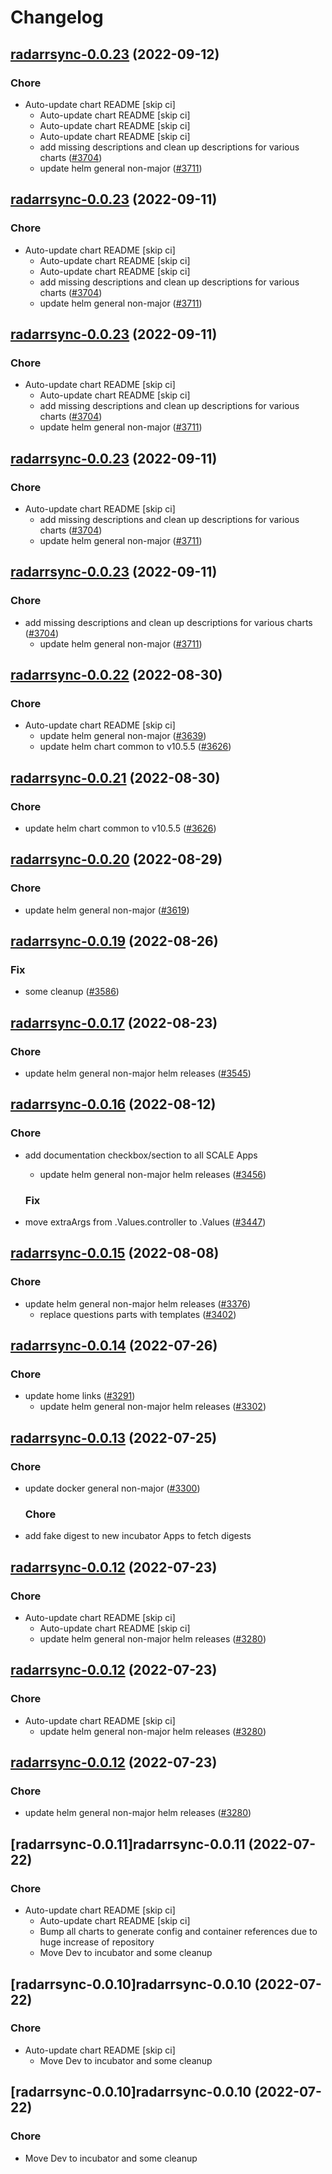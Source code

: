 # Changelog



## [radarrsync-0.0.23](https://github.com/truecharts/charts/compare/radarrsync-0.0.22...radarrsync-0.0.23) (2022-09-12)

### Chore

- Auto-update chart README [skip ci]
  - Auto-update chart README [skip ci]
  - Auto-update chart README [skip ci]
  - Auto-update chart README [skip ci]
  - add missing descriptions and clean up descriptions for various charts ([#3704](https://github.com/truecharts/charts/issues/3704))
  - update helm general non-major ([#3711](https://github.com/truecharts/charts/issues/3711))




## [radarrsync-0.0.23](https://github.com/truecharts/charts/compare/radarrsync-0.0.22...radarrsync-0.0.23) (2022-09-11)

### Chore

- Auto-update chart README [skip ci]
  - Auto-update chart README [skip ci]
  - Auto-update chart README [skip ci]
  - add missing descriptions and clean up descriptions for various charts ([#3704](https://github.com/truecharts/charts/issues/3704))
  - update helm general non-major ([#3711](https://github.com/truecharts/charts/issues/3711))




## [radarrsync-0.0.23](https://github.com/truecharts/charts/compare/radarrsync-0.0.22...radarrsync-0.0.23) (2022-09-11)

### Chore

- Auto-update chart README [skip ci]
  - Auto-update chart README [skip ci]
  - add missing descriptions and clean up descriptions for various charts ([#3704](https://github.com/truecharts/charts/issues/3704))
  - update helm general non-major ([#3711](https://github.com/truecharts/charts/issues/3711))




## [radarrsync-0.0.23](https://github.com/truecharts/charts/compare/radarrsync-0.0.22...radarrsync-0.0.23) (2022-09-11)

### Chore

- Auto-update chart README [skip ci]
  - add missing descriptions and clean up descriptions for various charts ([#3704](https://github.com/truecharts/charts/issues/3704))
  - update helm general non-major ([#3711](https://github.com/truecharts/charts/issues/3711))




## [radarrsync-0.0.23](https://github.com/truecharts/charts/compare/radarrsync-0.0.22...radarrsync-0.0.23) (2022-09-11)

### Chore

- add missing descriptions and clean up descriptions for various charts ([#3704](https://github.com/truecharts/charts/issues/3704))
  - update helm general non-major ([#3711](https://github.com/truecharts/charts/issues/3711))




## [radarrsync-0.0.22](https://github.com/truecharts/charts/compare/radarrsync-0.0.20...radarrsync-0.0.22) (2022-08-30)

### Chore

- Auto-update chart README [skip ci]
  - update helm general non-major ([#3639](https://github.com/truecharts/charts/issues/3639))
  - update helm chart common to v10.5.5 ([#3626](https://github.com/truecharts/charts/issues/3626))




## [radarrsync-0.0.21](https://github.com/truecharts/charts/compare/radarrsync-0.0.20...radarrsync-0.0.21) (2022-08-30)

### Chore

- update helm chart common to v10.5.5 ([#3626](https://github.com/truecharts/charts/issues/3626))




## [radarrsync-0.0.20](https://github.com/truecharts/charts/compare/radarrsync-0.0.19...radarrsync-0.0.20) (2022-08-29)

### Chore

- update helm general non-major ([#3619](https://github.com/truecharts/charts/issues/3619))




## [radarrsync-0.0.19](https://github.com/truecharts/charts/compare/radarrsync-0.0.17...radarrsync-0.0.19) (2022-08-26)

### Fix

- some cleanup ([#3586](https://github.com/truecharts/charts/issues/3586))




## [radarrsync-0.0.17](https://github.com/truecharts/charts/compare/radarrsync-0.0.16...radarrsync-0.0.17) (2022-08-23)

### Chore

- update helm general non-major helm releases ([#3545](https://github.com/truecharts/charts/issues/3545))




## [radarrsync-0.0.16](https://github.com/truecharts/charts/compare/radarrsync-0.0.15...radarrsync-0.0.16) (2022-08-12)

### Chore

- add documentation checkbox/section to all SCALE Apps
  - update helm general non-major helm releases ([#3456](https://github.com/truecharts/charts/issues/3456))

  ### Fix

- move extraArgs from .Values.controller to .Values ([#3447](https://github.com/truecharts/charts/issues/3447))




## [radarrsync-0.0.15](https://github.com/truecharts/charts/compare/radarrsync-0.0.14...radarrsync-0.0.15) (2022-08-08)

### Chore

- update helm general non-major helm releases ([#3376](https://github.com/truecharts/charts/issues/3376))
  - replace questions parts with templates ([#3402](https://github.com/truecharts/charts/issues/3402))




## [radarrsync-0.0.14](https://github.com/truecharts/apps/compare/radarrsync-0.0.13...radarrsync-0.0.14) (2022-07-26)

### Chore

- update home links ([#3291](https://github.com/truecharts/apps/issues/3291))
  - update helm general non-major helm releases ([#3302](https://github.com/truecharts/apps/issues/3302))




## [radarrsync-0.0.13](https://github.com/truecharts/apps/compare/radarrsync-0.0.12...radarrsync-0.0.13) (2022-07-25)

### Chore

- update docker general non-major ([#3300](https://github.com/truecharts/apps/issues/3300))

  ### Chore

- add fake digest to new incubator Apps to fetch digests




## [radarrsync-0.0.12](https://github.com/truecharts/apps/compare/radarrsync-0.0.11...radarrsync-0.0.12) (2022-07-23)

### Chore

- Auto-update chart README [skip ci]
  - Auto-update chart README [skip ci]
  - update helm general non-major helm releases ([#3280](https://github.com/truecharts/apps/issues/3280))




## [radarrsync-0.0.12](https://github.com/truecharts/apps/compare/radarrsync-0.0.11...radarrsync-0.0.12) (2022-07-23)

### Chore

- Auto-update chart README [skip ci]
  - update helm general non-major helm releases ([#3280](https://github.com/truecharts/apps/issues/3280))




## [radarrsync-0.0.12](https://github.com/truecharts/apps/compare/radarrsync-0.0.11...radarrsync-0.0.12) (2022-07-23)

### Chore

- update helm general non-major helm releases ([#3280](https://github.com/truecharts/apps/issues/3280))




## [radarrsync-0.0.11]radarrsync-0.0.11 (2022-07-22)

### Chore

- Auto-update chart README [skip ci]
  - Auto-update chart README [skip ci]
  - Bump all charts to generate config and container references due to huge increase of repository
  - Move Dev to incubator and some cleanup




## [radarrsync-0.0.10]radarrsync-0.0.10 (2022-07-22)

### Chore

- Auto-update chart README [skip ci]
  - Move Dev to incubator and some cleanup




## [radarrsync-0.0.10]radarrsync-0.0.10 (2022-07-22)

### Chore

- Move Dev to incubator and some cleanup
